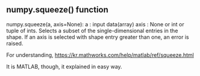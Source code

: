 ## numpy.squeeze() function

numpy.squeeze(a, axis=None):
	a : input data(array)
	axis : None or int or tuple of ints. Selects a subset of the single-dimensional entries in the shape. If an axis is selected with shape entry greater than one, an error is raised.

For understanding,
	https://kr.mathworks.com/help/matlab/ref/squeeze.html

It is MATLAB, though, it explained in easy way.
